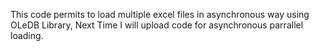 This code permits to load multiple excel files in asynchronous way using OLeDB Library, Next Time I will upload code for asynchronous parrallel loading.
